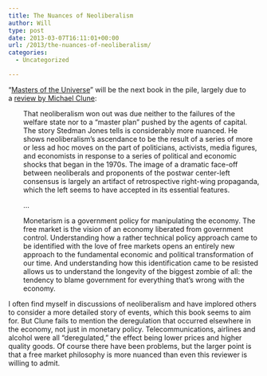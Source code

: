 ```yaml
---
title: The Nuances of Neoliberalism
author: Will
type: post
date: 2013-03-07T16:11:01+00:00
url: /2013/the-nuances-of-neoliberalism/
categories:
  - Uncategorized

---
```

&#8220;[Masters of the Universe][1]&#8221; will be the next book in the pile, largely due to a [review by Michael Clune][2]:

<p style="padding-left: 30px;">
  That neoliberalism won out was due neither to the failures of the welfare state nor to a “master plan” pushed by the agents of capital. The story Stedman Jones tells is considerably more nuanced. He shows neoliberalism’s ascendance to be the result of a series of more or less ad hoc moves on the part of politicians, activists, media figures, and economists in response to a series of political and economic shocks that began in the 1970s. The image of a dramatic face-off between neoliberals and proponents of the postwar center-left consensus is largely an artifact of retrospective right-wing propaganda, which the left seems to have accepted in its essential features.
</p>

<p style="padding-left: 30px;">
  &#8230;
</p>

<p style="padding-left: 30px;">
  Monetarism is a government policy for manipulating the economy. The free market is the vision of an economy liberated from government control. Understanding how a rather technical policy approach came to be identified with the love of free markets opens an entirely new approach to the fundamental economic and political transformation of our time. And understanding how this identification came to be resisted allows us to understand the longevity of the biggest zombie of all: the tendency to blame government for everything that’s wrong with the economy.
</p>

I often find myself in discussions of neoliberalism and have implored others to consider a more detailed story of events, which this book seems to aim for. But Clune fails to mention the deregulation that occurred elsewhere in the economy, not just in monetary policy. Telecommunications, airlines and alcohol were all &#8220;deregulated,&#8221; the effect being lower prices and higher quality goods. Of course there have been problems, but the larger point is that a free market philosophy is more nuanced than even this reviewer is willing to admit.

 [1]: http://www.amazon.com/dp/0691151571
 [2]: http://lareviewofbooks.org/article.php?type=&id=1445&fulltext=1&media=